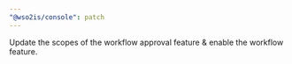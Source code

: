 ```yaml
---
"@wso2is/console": patch
---
```


Update the scopes of the workflow approval feature & enable the workflow feature.
